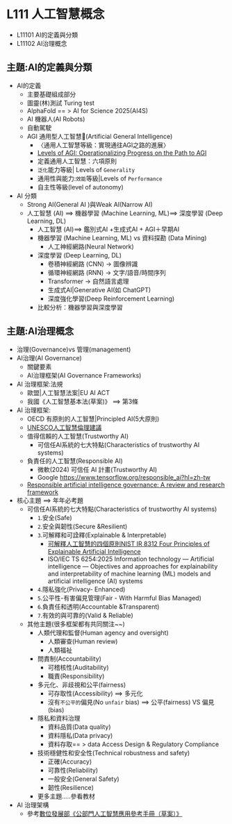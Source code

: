 # L111 人工智慧概念
- L11101 AI的定義與分類
- L11102 AI治理概念

## 主題:AI的定義與分類
- AI的定義
  - 主要基礎組成部分
  - 圖靈(林)測試 Turing test
  - AlphaFold == > AI for Science 2025(AI4S)
  - AI 機器人(AI Robots)
  - 自動駕駛
  - AGI 通用型人工智慧(Artificial General Intelligence)
    - 〈通用人工智慧等級：實現通往AGI之路的進展〉
    - [Levels of AGI: Operationalizing Progress on the Path to AGI](https://arxiv.org/abs/2311.02462)
    - 定義通用人工智慧：六項原則
    - `泛化`能力等級| Levels of `Generality`
    - 通用性與能力:`效能`等級|Levels of `Performance`
    - 自主性等級(level of autonomy)
- AI 分類
  - Strong AI(General AI )與Weak AI(Narrow AI)
  - 人工智慧 (AI) ==> 機器學習 (Machine Learning, ML)==> 深度學習 (Deep Learning, DL) 
    - 人工智慧 (AI)==> 鑑別式AI  +生成式AI + AGI＋早期AI
    - 機器學習 (Machine Learning, ML)  vs 資料探勘 (Data Mining)
      - 人工神經網路(Neural Network) 
    - 深度學習 (Deep Learning, DL) 
      - 卷積神經網路 (CNN) → 圖像辨識
      - 循環神經網路 (RNN) → 文字/語音/時間序列
      - Transformer → 自然語言處理
      - 生成式AI|Generative AI(如 ChatGPT)
      - 深度強化學習(Deep Reinforcement Learning)
     - 比較分析：機器學習與深度學習

## 主題:AI治理概念
- 治理(Governance)vs 管理(management)
- AI治理(AI Governance)
  - 關鍵要素
  - AI治理框架(AI Governance Frameworks)
- AI 治理框架:法規
  - 歐盟|人工智慧法案|EU AI ACT
  - 我國《人工智慧基本法(草案)》 ==> 第3條
- AI 治理框架:
  - OECD 有原則的人工智慧|Principled AI(5大原則)
  - [UNESCO人工智慧倫理建議](UNESCO人工智慧倫理建議.md)
  - 值得信賴的人工智慧(Trustworthy AI)
    - 可信任AI系統的七大特點(Characteristics of trustworthy AI systems)
  - 負責任的人工智慧(Responsible AI)
    - 微軟(2024) 可信任 AI 計畫(Trustworthy AI)
    - Google   https://www.tensorflow.org/responsible_ai?hl=zh-tw
   - [Responsible artificial intelligence governance: A review and research framework](https://www.sciencedirect.com/science/article/pii/S0963868724000672)
- 核心主題 ==> 年年必考題
  - 可信任AI系統的七大特點(Characteristics of trustworthy AI systems)
    - `1`.安全(Safe)
    - `2`.安全與韌性(Secure &Resilient)
    - `3`.可解釋和可詮釋(Explainable & Interpretable)
      - [可解釋人工智慧的四個原則NIST IR 8312  Four Principles of Explainable Artificial  Intelligence]()
      - ISO/IEC TS 6254:2025  Information technology — Artificial intelligence — Objectives and approaches for explainability and interpretability of machine learning (ML) models and artificial intelligence (AI) systems
    - `4`.隱私強化(Privacy- Enhanced)
    - `5`.公平性-有害偏見管理(Fair - With Harmful Bias Managed)
    - `6`.負責任和透明(Accountable &Transparent)
    - `7`.有效的與可靠的(Valid & Reliable)
  - 其他主題(很多框架都有共同關注~~)
    - 人類代理和監督(Human agency and oversight)
      - 人類審查(Human review)
      - 人類福祉
    - 問責制(Accountability)
      - 可稽核性(Auditability)
      - 職責(Responsibility)
    - 多元化、非歧視和公平(fairness)
      - 可存取性(Accessibility) ==> 多元化
      - 沒有`不公平的`偏見(No `unfair` bias) ==> 公平(fairness) VS 偏見(bias)
    - 隱私和資料治理
      - 資料品質(Data quality)
      - 資料隱私(Data privacy)
      - 資料存取== > data Access Design & Regulatory Compliance  
    - 技術穩健性和安全性(Technical robustness and safety)
      - 正確(Accuracy)
      - 可靠性(Reliability)
      - 一般安全(General Safety)
      - 韌性(Resilience) 
    - 更多主題.....參看教材
- AI 治理架構 
  - 參考[數位發展部《公部門人工智慧應用參考手冊（草案）》](https://moda.gov.tw/digital-affairs/digital-service/guide/15002)


 

 



























